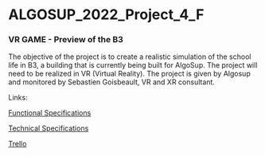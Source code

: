 # ALGOSUP_2022_Project_4_F
### VR GAME - Preview of the B3
The objective of the project is to create a realistic simulation of the school life in B3, a building that is currently being built for AlgoSup. The project will need to be realized in VR (Virtual Reality). 
The project is given by Algosup and monitored by Sebastien Goisbeault, VR and XR consultant.

Links: 

[Functional Specifications](https://github.com/Louis-de-Lavenne-de-Choulot/ALGOSUP_2022_Project_4_F/blob/main/docs/FunctionalRequirements.md)

[Technical Specifications](https://docs.google.com/document/d/1AASnp5fpEp1c6ySJ31eARn-vy9yszXoeVi-UUlCt23c/edit?usp=sharing)

[Trello](https://trello.com/b/6FXIYZsX/b3-vr-simulation)
